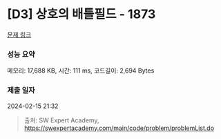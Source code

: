 # [D3] 상호의 배틀필드 - 1873 

[문제 링크](https://swexpertacademy.com/main/code/problem/problemDetail.do?contestProbId=AV5LyE7KD2ADFAXc) 

### 성능 요약

메모리: 17,688 KB, 시간: 111 ms, 코드길이: 2,694 Bytes

### 제출 일자

2024-02-15 21:32



> 출처: SW Expert Academy, https://swexpertacademy.com/main/code/problem/problemList.do